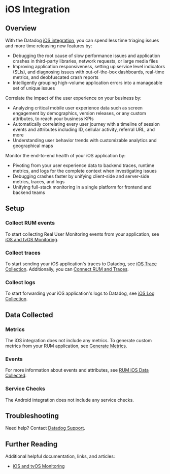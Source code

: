 # iOS Integration

## Overview

With the Datadog [iOS integration][1], you can spend less time triaging issues and more time releasing new features by:

- Debugging the root cause of slow performance issues and application crashes in third-party libraries, network requests, or large media files 
- Improving application responsiveness, setting up service level indicators (SLIs), and diagnosing issues with out-of-the-box dashboards, real-time metrics, and deobfuscated crash reports 
- Intelligently grouping high-volume application errors into a manageable set of unique issues

Correlate the impact of the user experience on your business by:

- Analyzing critical mobile user experience data such as screen engagement by demographics, version releases, or any custom attributes, to reach your business KPIs 
- Automatically correlating every user journey with a timeline of session events and attributes including ID, cellular activity, referral URL, and more 
- Understanding user behavior trends with customizable analytics and geographical maps

Monitor the end-to-end health of your iOS application by: 

- Pivoting from your user experience data to backend traces, runtime metrics, and logs for the complete context when investigating issues 
- Debugging crashes faster by unifying client-side and server-side metrics, traces, and logs
- Unifying full-stack monitoring in a single platform for frontend and backend teams

## Setup

### Collect RUM events 

To start collecting Real User Monitoring events from your application, see [iOS and tvOS Monitoring][2]. 

### Collect traces 

To start sending your iOS application's traces to Datadog, see [iOS Trace Collection][3]. Additionally, you can [Connect RUM and Traces][4].

### Collect logs 

To start forwarding your iOS application's logs to Datadog, see [iOS Log Collection][5].

## Data Collected

### Metrics

The iOS integration does not include any metrics. To generate custom metrics from your RUM application, see [Generate Metrics][6].

### Events 

For more information about events and attributes, see [RUM iOS Data Collected][7]. 

### Service Checks 

The Android integration does not include any service checks.

## Troubleshooting

Need help? Contact [Datadog Support][8]. 

## Further Reading 

Additional helpful documentation, links, and articles: 

- [iOS and tvOS Monitoring][9]


[1]: https://app.datadoghq.com/integrations/rum-ios 
[2]: https://docs.datadoghq.com/real_user_monitoring/ios/?tabs=swift#setup
[3]: https://docs.datadoghq.com/tracing/trace_collection/dd_libraries/ios/?tab=cocoapods
[4]: https://docs.datadoghq.com/real_user_monitoring/connect_rum_and_traces/?tab=iosrum#setup-rum
[5]: https://docs.datadoghq.com/logs/log_collection/ios/ 
[6]: https://docs.datadoghq.com/real_user_monitoring/generate_metrics 
[7]: https://docs.datadoghq.com/real_user_monitoring/ios/data_collected/ 
[8]: https://docs.datadoghq.com/help/ 
[9]: https://docs.datadoghq.com/real_user_monitoring/ios/